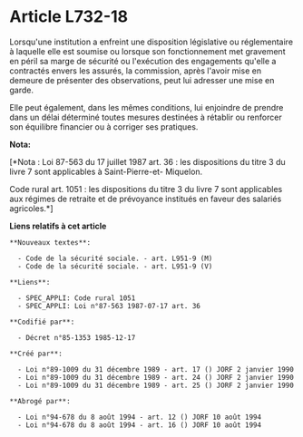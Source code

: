 # Article L732-18

Lorsqu'une institution a enfreint une disposition législative ou réglementaire à laquelle elle est soumise ou lorsque son
fonctionnement met gravement en péril sa marge de sécurité ou l'exécution des engagements qu'elle a contractés envers les
assurés, la commission, après l'avoir mise en demeure de présenter des observations, peut lui adresser une mise en garde.

Elle peut également, dans les mêmes conditions, lui enjoindre de prendre dans un délai déterminé toutes mesures destinées à
rétablir ou renforcer son équilibre financier ou à corriger ses pratiques.

**Nota:**

[*Nota : Loi 87-563 du 17 juillet 1987 art. 36 : les dispositions du titre 3 du livre 7 sont applicables à Saint-Pierre-et-
Miquelon.

Code rural art. 1051 : les dispositions du titre 3 du livre 7 sont applicables aux régimes de retraite et de prévoyance
institués en faveur des salariés agricoles.*]

**Liens relatifs à cet article**

	**Nouveaux textes**:

	  - Code de la sécurité sociale. - art. L951-9 (M)
	  - Code de la sécurité sociale. - art. L951-9 (V)

	**Liens**:

	  - SPEC_APPLI: Code rural 1051
	  - SPEC_APPLI: Loi n°87-563 1987-07-17 art. 36

	**Codifié par**:

	  - Décret n°85-1353 1985-12-17

	**Créé par**:

	  - Loi n°89-1009 du 31 décembre 1989 - art. 17 () JORF 2 janvier 1990
	  - Loi n°89-1009 du 31 décembre 1989 - art. 24 () JORF 2 janvier 1990
	  - Loi n°89-1009 du 31 décembre 1989 - art. 25 () JORF 2 janvier 1990

	**Abrogé par**:

	  - Loi n°94-678 du 8 août 1994 - art. 12 () JORF 10 août 1994
	  - Loi n°94-678 du 8 août 1994 - art. 16 () JORF 10 août 1994
